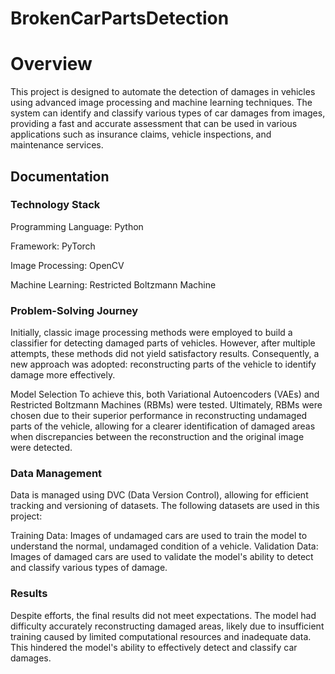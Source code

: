 
# BrokenCarPartsDetection
# Overview
This project is designed to automate the detection of damages in vehicles using advanced image processing and machine learning techniques. The system can identify and classify various types of car damages from images, providing a fast and accurate assessment that can be used in various applications such as insurance claims, vehicle inspections, and maintenance services.

## Documentation
### Technology Stack
Programming Language: Python

Framework: PyTorch

Image Processing: OpenCV

Machine Learning: Restricted Boltzmann Machine

### Problem-Solving Journey

Initially, classic image processing methods were employed to build a classifier for detecting damaged parts of vehicles. However, after multiple attempts, these methods did not yield satisfactory results. Consequently, a new approach was adopted: reconstructing parts of the vehicle to identify damage more effectively.

Model Selection
To achieve this, both Variational Autoencoders (VAEs) and Restricted Boltzmann Machines (RBMs) were tested. Ultimately, RBMs were chosen due to their superior performance in reconstructing undamaged parts of the vehicle, allowing for a clearer identification of damaged areas when discrepancies between the reconstruction and the original image were detected.

### Data Management
Data is managed using DVC (Data Version Control), allowing for efficient tracking and versioning of datasets. The following datasets are used in this project:

Training Data: Images of undamaged cars are used to train the model to understand the normal, undamaged condition of a vehicle.
Validation Data: Images of damaged cars are used to validate the model's ability to detect and classify various types of damage.

### Results

Despite efforts, the final results did not meet expectations. The model had difficulty accurately reconstructing damaged areas, likely due to insufficient training caused by limited computational resources and inadequate data. This hindered the model's ability to effectively detect and classify car damages.
